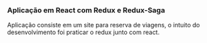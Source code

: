 ### Aplicação em React com Redux e Redux-Saga

Aplicação consiste em um site para reserva de viagens, o intuito do desenvolvimento foi praticar o redux junto com react.

